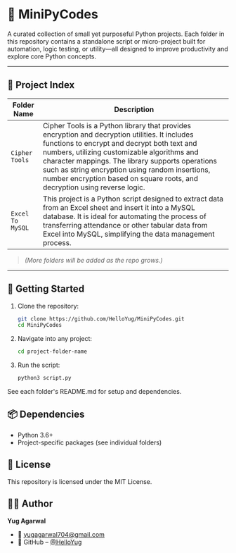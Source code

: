 # 🐍 MiniPyCodes

A curated collection of small yet purposeful Python projects. Each folder in this repository contains a standalone script or micro-project built for automation, logic testing, or utility—all designed to improve productivity and explore core Python concepts.

---

## 📂 Project Index

| Folder Name             | Description                                         |
|-------------------------|-----------------------------------------------------|
| `Cipher Tools`          | Cipher Tools is a Python library that provides encryption and decryption utilities. It includes functions to encrypt and decrypt both text and numbers, utilizing customizable algorithms and character mappings. The library supports operations such as string encryption using random insertions, number encryption based on square roots, and decryption using reverse logic.        |
| `Excel To MySQL`        | This project is a Python script designed to extract data from an Excel sheet and insert it into a MySQL database. It is ideal for automating the process of transferring attendance or other tabular data from Excel into MySQL, simplifying the data management process. |


> *(More folders will be added as the repo grows.)*

---

## 🚀 Getting Started

1. Clone the repository:
   ```bash
   git clone https://github.com/HelloYug/MiniPyCodes.git
   cd MiniPyCodes
   ```
2. Navigate into any project:
    ```bash
    cd project-folder-name
    ```
3. Run the script:
    ```bash
    python3 script.py
    ```

See each folder's README.md for setup and dependencies.

## 📦 Dependencies
- Python 3.6+
- Project-specific packages (see individual folders)

## 📄 License
This repository is licensed under the MIT License.

## 👨‍💻 Author

**Yug Agarwal**
- 📧 [yugagarwal704@gmail.com](mailto:yugagarwal704@gmail.com)
- 🔗 GitHub – [@HelloYug](https://github.com/HelloYug)